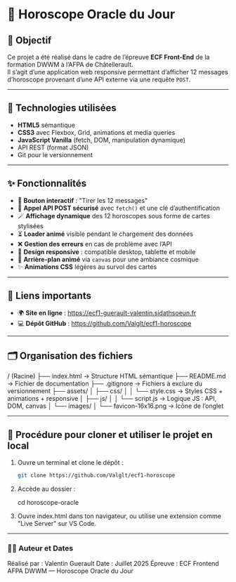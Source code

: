 # 🔮 Horoscope Oracle du Jour

## 🎯 Objectif

Ce projet a été réalisé dans le cadre de l’épreuve **ECF Front-End** de la formation DWWM à l’AFPA de Châtellerault.  
Il s’agit d’une application web responsive permettant d’afficher 12 messages d’horoscope provenant d’une API externe via une requête `POST`.

---

## 🧰 Technologies utilisées

- **HTML5** sémantique
- **CSS3** avec Flexbox, Grid, animations et media queries
- **JavaScript Vanilla** (fetch, DOM, manipulation dynamique)
- API REST (format JSON)
- Git pour le versionnement

---

## ✨ Fonctionnalités

- 🎲 **Bouton interactif** : "Tirer les 12 messages"
- 📡 **Appel API POST sécurisé** avec `fetch()` et une clé d’authentification
- 🪄 **Affichage dynamique** des 12 horoscopes sous forme de cartes stylisées
- ⏳ **Loader animé** visible pendant le chargement des données
- ❌ **Gestion des erreurs** en cas de problème avec l’API
- 📱 **Design responsive** : compatible desktop, tablette et mobile
- 🌌 **Arrière-plan animé** via `canvas` pour une ambiance cosmique
- ✨ **Animations CSS** légères au survol des cartes

---

## 🔗 Liens importants

- 🌍 **Site en ligne** : https://ecf1-guerault-valentin.sidathsoeun.fr 
- 💻 **Dépôt GitHub** : https://github.com/Valglt/ecf1-horoscope

---

## 🗂️ Organisation des fichiers

/ (Racine)
├── index.html → Structure HTML sémantique
├── README.md → Fichier de documentation
├── .gitignore → Fichiers à exclure du versionnement
├── assets/
│ ├── css/
│ │ └── style.css → Styles CSS + animations + responsive
│ ├── js/
│ │ └── script.js → Logique JS : API, DOM, canvas
│ └── images/
│ └── favicon-16x16.png → Icône de l’onglet


---

## 🚀 Procédure pour cloner et utiliser le projet en local

1. Ouvre un terminal et clone le dépôt :

   ```bash
   git clone https://github.com/Valglt/ecf1-horoscope

2. Accède au dossier :

    cd horoscope-oracle

3. Ouvre index.html dans ton navigateur, ou utilise une extension comme "Live Server" sur VS Code.

---

### 👨‍💻 Auteur et Dates

Réalisé par : Valentin Guerault
Date : Juillet 2025
Épreuve : ECF Frontend AFPA DWWM — Horoscope Oracle du Jour